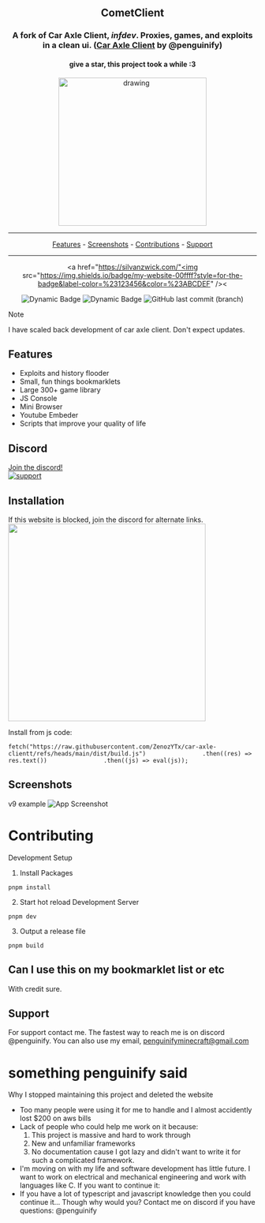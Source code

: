 <div align="center">

## CometClient

### A fork of Car Axle Client, *infdev*. Proxies, games, and exploits in a clean ui. ([Car Axle Client](https://github.com/car-axle-client/car-axle-client) by @penguinify)

#### give a star, this project took a while :3

<img src="docs/caraxle.png" alt="drawing" width="300"/><br>
<!-- <a href="https://zenozytx.github.io/car-axle-clientX/">Install the latest version</a> -->

<hr>
<p align="center">
  <a href="#features">Features</a>
  -
  <a href="#screenshots">Screenshots</a><!--
  -
  <a href="https://zenozytx.github.io/car-axle-clientX/">Install</a>-->
  -
  <a href="https://github.com/car-axle-client/car-axle-client/graphs/contributors">Contributions</a>
  -
  <a href="#support">Support</a>
</p>
<hr>

<a href="https://silvanzwick.com/"<img src="https://img.shields.io/badge/my-website-00ffff?style=for-the-badge&label-color=%23123456&color=%23ABCDEF" /><</a>

![Dynamic Badge](https://tokei.rs/b1/github/car-axle-client/car-axle-client) ![Dynamic Badge](https://img.shields.io/github/actions/workflow/status/car-axle-client/car-axle-client/webpack.yml?style=plastic) ![GitHub last commit (branch)](https://img.shields.io/github/last-commit/car-axle-client/car-axle-client/main?style=plastic)

</div>

> [!NOTE]
> I have scaled back development of car axle client. Don't expect updates.

## Features

-   Exploits and history flooder
-   Small, fun things bookmarklets
-   Large 300+ game library
-   JS Console
-   Mini Browser
-   Youtube Embeder
-   Scripts that improve your quality of life

## Discord

[Join the discord!](https://discord.gg/QnxQUdEAUM)  
 [![support][support-image]][support-invite]

## Installation

If this website is blocked, join the discord for alternate links.  
<img src="docs/installbutton.png" width=400>

Install from js code:

```
fetch("https://raw.githubusercontent.com/ZenozYTx/car-axle-clientt/refs/heads/main/dist/build.js")                .then((res) => res.text())                .then((js) => eval(js));
```

## Screenshots

v9 example
![App Screenshot](docs/dark.png)

# Contributing

Development Setup

1. Install Packages

```
pnpm install
```

2. Start hot reload Development Server

```
pnpm dev
```

3. Output a release file

```
pnpm build
```

## Can I use this on my bookmarklet list or etc

With credit sure.

## Support

For support contact me. The fastest way to reach me is on discord @penguinify. You can also use my email, penguinifyminecraft@gmail.com

[support-invite]: https://discord.gg/QnxQUdEAUM
[support-image]: https://invidget.switchblade.xyz/QnxQUdEAUM
[install-img]: docs/installbutton.png
[install-web]: https://car-axle-client.github.io



# something penguinify said


Why I stopped maintaining this project and deleted the website
- Too many people were using it for me to handle and I almost accidently lost $200 on aws bills
- Lack of people who could help me work on it because:
  1. This project is massive and hard to work through
  2. New and unfamiliar frameworks
  3. No documentation cause I got lazy and didn't want to write it for such a complicated framework.
- I'm moving on with my life and software development has little future. I want to work on electrical and mechanical engineering and work with languages like C.
If you want to continue it:
- If you have a lot of typescript and javascript knowledge then you could continue it... Though why would you? Contact me on discord if you have questions: @penguinify
